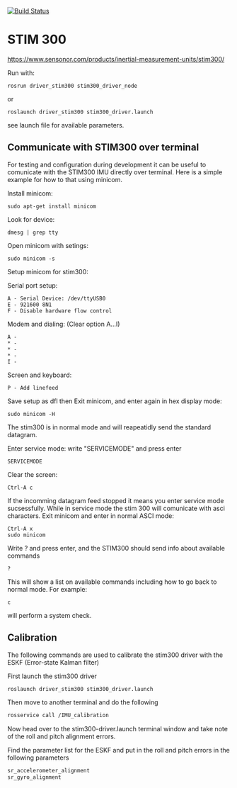 [![Build Status](https://travis-ci.com/vortexntnu/stim300.svg?branch=master)](https://travis-ci.com/vortexntnu/stim300)

# STIM 300
https://www.sensonor.com/products/inertial-measurement-units/stim300/

Run with:

    rosrun driver_stim300 stim300_driver_node

or

    roslaunch driver_stim300 stim300_driver.launch
    
see launch file for available parameters.

## Communicate with STIM300 over terminal
For testing and configuration during development it can be useful to comunicate with the STIM300 IMU directly over terminal.
Here is a simple example for how to that using minicom.

Install minicom:

    sudo apt-get install minicom

Look for device:

    dmesg | grep tty

Open minicom with setings:

    sudo minicom -s

Setup minicom for stim300:

Serial port setup:

    A - Serial Device: /dev/ttyUSB0
    E - 921600 8N1
    F - Disable hardware flow control

Modem and dialing: (Clear option A...I)

    A -
    * -
    * -
    * -
    I -

Screen and keyboard:

    P - Add linefeed

Save setup as dfl then Exit minicom, and enter again in hex display mode:

    sudo minicom -H

The stim300 is in normal mode and will reapeatidly send the standard datagram.

Enter service mode: write "SERVICEMODE" and press enter

    SERVICEMODE

Clear the screen:

    Ctrl-A c

If the incomming datagram feed stopped it means you enter service mode sucsessfully. While in service mode the stim 300 will comunicate with asci characters. Exit minicom and enter in normal ASCI mode:

    Ctrl-A x
    sudo minicom

Write ? and press enter, and the STIM300 should send info about available commands

    ?

This will show a list on available commands including how to go back to normal mode. For example:

    c

 will perform a system check.
 
 ## Calibration 
 
The following commands are used to calibrate the stim300 driver with the ESKF (Error-state Kalman filter)

First launch the stim300 driver

```bash
roslaunch driver_stim300 stim300_driver.launch
```

Then move to another terminal and do the following

```bash
rosservice call /IMU_calibration
```

Now head over to the stim300-driver.launch terminal window and take note of the roll and pitch alignment errors.

Find the parameter list for the ESKF and put in the roll and pitch errors in the following parameters

```bash
sr_accelerometer_alignment 
sr_gyro_alignment
```
